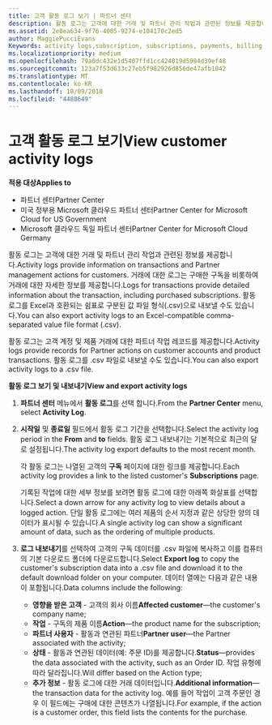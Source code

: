 ```yaml
---
title: 고객 활동 로그 보기 | 파트너 센터
description: 활동 로그는 고객에 대한 거래 및 파트너 관리 작업과 관련된 정보를 제공합니다.
ms.assetid: 2e8ea634-9f76-4005-9274-e104170c2ed5
author: MaggiePucciEvans
Keywords: activity logs,subscription, subscriptions, payments, billing, transactions
ms.localizationpriority: medium
ms.openlocfilehash: 79a0dc432e1d5407ffd1cc424019d5994d39ef48
ms.sourcegitcommit: 123a7f53d633c27eb5f982926d856de47afb1042
ms.translationtype: MT
ms.contentlocale: ko-KR
ms.lasthandoff: 10/09/2018
ms.locfileid: "4488649"
---
```

# <a name="view-customer-activity-logs"></a><span data-ttu-id="1fcf6-103">고객 활동 로그 보기</span><span class="sxs-lookup"><span data-stu-id="1fcf6-103">View customer activity logs</span></span>

**<span data-ttu-id="1fcf6-104">적용 대상</span><span class="sxs-lookup"><span data-stu-id="1fcf6-104">Applies to</span></span>**

-  <span data-ttu-id="1fcf6-105">파트너 센터</span><span class="sxs-lookup"><span data-stu-id="1fcf6-105">Partner Center</span></span>
-  <span data-ttu-id="1fcf6-106">미국 정부용 Microsoft 클라우드 파트너 센터</span><span class="sxs-lookup"><span data-stu-id="1fcf6-106">Partner Center for Microsoft Cloud for US Government</span></span>
-  <span data-ttu-id="1fcf6-107">Microsoft 클라우드 독일 파트너 센터</span><span class="sxs-lookup"><span data-stu-id="1fcf6-107">Partner Center for Microsoft Cloud Germany</span></span>


<span data-ttu-id="1fcf6-108">활동 로그는 고객에 대한 거래 및 파트너 관리 작업과 관련된 정보를 제공합니다.</span><span class="sxs-lookup"><span data-stu-id="1fcf6-108">Activity logs provide information on transactions and Partner management actions for customers.</span></span> <span data-ttu-id="1fcf6-109">거래에 대한 로그는 구매한 구독을 비롯하여 거래에 대한 자세한 정보를 제공합니다.</span><span class="sxs-lookup"><span data-stu-id="1fcf6-109">Logs for transactions provide detailed information about the transaction, including purchased subscriptions.</span></span> <span data-ttu-id="1fcf6-110">활동 로그를 Excel과 호환되는 쉼표로 구분된 값 파일 형식(.csv)으로 내보낼 수도 있습니다.</span><span class="sxs-lookup"><span data-stu-id="1fcf6-110">You can also export activity logs to an Excel-compatible comma-separated value file format (.csv).</span></span>

<span data-ttu-id="1fcf6-111">활동 로그는 고객 계정 및 제품 거래에 대한 파트너 작업 레코드를 제공합니다.</span><span class="sxs-lookup"><span data-stu-id="1fcf6-111">Activity logs provide records for Partner actions on customer accounts and product transactions.</span></span> <span data-ttu-id="1fcf6-112">활동 로그를 .csv 파일로 내보낼 수도 있습니다.</span><span class="sxs-lookup"><span data-stu-id="1fcf6-112">You can also export activity logs to a .csv file.</span></span>

**<span data-ttu-id="1fcf6-113">활동 로그 보기 및 내보내기</span><span class="sxs-lookup"><span data-stu-id="1fcf6-113">View and export activity logs</span></span>**

1.  <span data-ttu-id="1fcf6-114">**파트너 센터** 메뉴에서 **활동 로그**를 선택 합니다.</span><span class="sxs-lookup"><span data-stu-id="1fcf6-114">From the **Partner Center** menu, select **Activity Log**.</span></span>
2.  <span data-ttu-id="1fcf6-115">**시작일** 및 **종료일** 필드에서 활동 로그 기간을 선택합니다.</span><span class="sxs-lookup"><span data-stu-id="1fcf6-115">Select the activity log period in the **From** and **to** fields.</span></span> <span data-ttu-id="1fcf6-116">활동 로그 내보내기는 기본적으로 최근의 달로 설정됩니다.</span><span class="sxs-lookup"><span data-stu-id="1fcf6-116">The activity log export defaults to the most recent month.</span></span>

    <span data-ttu-id="1fcf6-117">각 활동 로그는 나열된 고객의 **구독** 페이지에 대한 링크를 제공합니다.</span><span class="sxs-lookup"><span data-stu-id="1fcf6-117">Each activity log provides a link to the listed customer's **Subscriptions** page.</span></span>

    <span data-ttu-id="1fcf6-118">기록된 작업에 대한 세부 정보를 보려면 활동 로그에 대한 아래쪽 화살표를 선택합니다.</span><span class="sxs-lookup"><span data-stu-id="1fcf6-118">Select a down arrow for any activity log to view details about a logged action.</span></span> <span data-ttu-id="1fcf6-119">단일 활동 로그에는 여러 제품의 순서 지정과 같은 상당한 양의 데이터가 표시될 수 있습니다.</span><span class="sxs-lookup"><span data-stu-id="1fcf6-119">A single activity log can show a significant amount of data, such as the ordering of multiple products.</span></span>

3.  <span data-ttu-id="1fcf6-120">**로그 내보내기**를 선택하여 고객의 구독 데이터를 .csv 파일에 복사하고 이를 컴퓨터의 기본 다운로드 폴더에 다운로드합니다.</span><span class="sxs-lookup"><span data-stu-id="1fcf6-120">Select **Export log** to copy the customer's subscription data into a .csv file and download it to the default download folder on your computer.</span></span> <span data-ttu-id="1fcf6-121">데이터 열에는 다음과 같은 내용이 포함됩니다.</span><span class="sxs-lookup"><span data-stu-id="1fcf6-121">Data columns include the following:</span></span>
    -   <span data-ttu-id="1fcf6-122">**영향을 받은 고객** - 고객의 회사 이름</span><span class="sxs-lookup"><span data-stu-id="1fcf6-122">**Affected customer**—the customer's company name;</span></span>
    -   <span data-ttu-id="1fcf6-123">**작업** - 구독의 제품 이름</span><span class="sxs-lookup"><span data-stu-id="1fcf6-123">**Action**—the product name for the subscription;</span></span>
    -   <span data-ttu-id="1fcf6-124">**파트너 사용자** - 활동과 연관된 파트너</span><span class="sxs-lookup"><span data-stu-id="1fcf6-124">**Partner user**—the Partner associated with the activity;</span></span>
    -   <span data-ttu-id="1fcf6-125">**상태** - 활동과 연관된 데이터(예: 주문 ID)를 제공합니다.</span><span class="sxs-lookup"><span data-stu-id="1fcf6-125">**Status**—provides the data associated with the activity, such as an Order ID.</span></span> <span data-ttu-id="1fcf6-126">작업 유형에 따라 달라집니다.</span><span class="sxs-lookup"><span data-stu-id="1fcf6-126">Will differ based on the Action type;</span></span>
    -   <span data-ttu-id="1fcf6-127">**추가 정보** - 활동 로그에 대한 거래 데이터입니다.</span><span class="sxs-lookup"><span data-stu-id="1fcf6-127">**Additional information**—the transaction data for the activity log.</span></span> <span data-ttu-id="1fcf6-128">예를 들어 작업이 고객 주문인 경우 이 필드에는 구매에 대한 콘텐츠가 나열됩니다.</span><span class="sxs-lookup"><span data-stu-id="1fcf6-128">For example, if the action is a customer order, this field lists the contents for the purchase.</span></span>

 

 



